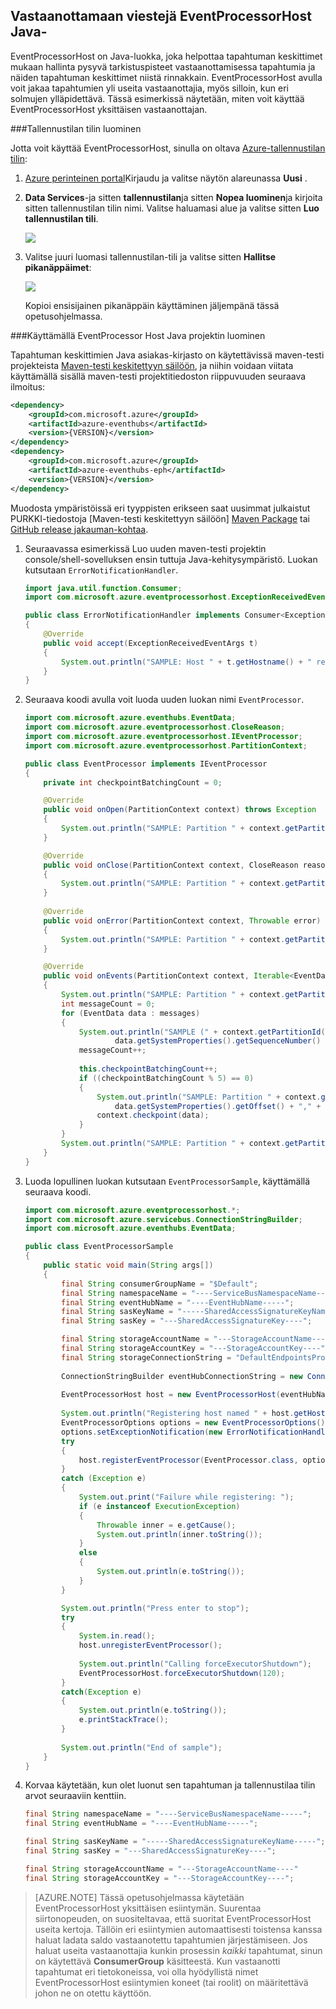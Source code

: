 ## <a name="receive-messages-with-eventprocessorhost-in-java"></a>Vastaanottamaan viestejä EventProcessorHost Java-

EventProcessorHost on Java-luokka, joka helpottaa tapahtuman keskittimet mukaan hallinta pysyvä tarkistuspisteet vastaanottamisessa tapahtumia ja näiden tapahtuman keskittimet niistä rinnakkain. EventProcessorHost avulla voit jakaa tapahtumien yli useita vastaanottajia, myös silloin, kun eri solmujen ylläpidettävä. Tässä esimerkissä näytetään, miten voit käyttää EventProcessorHost yksittäisen vastaanottajan.

###<a name="create-a-storage-account"></a>Tallennustilan tilin luominen

Jotta voit käyttää EventProcessorHost, sinulla on oltava [Azure-tallennustilan tilin][]:

1. [Azure perinteinen portal][]Kirjaudu ja valitse näytön alareunassa **Uusi** .

2. **Data Services**-ja sitten **tallennustilan**ja sitten **Nopea luominen**ja kirjoita sitten tallennustilan tilin nimi. Valitse haluamasi alue ja valitse sitten **Luo tallennustilan tili**.

    ![][11]

3. Valitse juuri luomasi tallennustilan-tili ja valitse sitten **Hallitse pikanäppäimet**:

    ![][12]

    Kopioi ensisijainen pikanäppäin käyttäminen jäljempänä tässä opetusohjelmassa.

###<a name="create-a-java-project-using-the-eventprocessor-host"></a>Käyttämällä EventProcessor Host Java projektin luominen

Tapahtuman keskittimien Java asiakas-kirjasto on käytettävissä maven-testi projekteista [Maven-testi keskitettyyn säilöön][Maven Package], ja niihin voidaan viitata käyttämällä sisällä maven-testi projektitiedoston riippuvuuden seuraava ilmoitus:    

``` XML
<dependency>
    <groupId>com.microsoft.azure</groupId>
    <artifactId>azure-eventhubs</artifactId>
    <version>{VERSION}</version>
</dependency>
<dependency>
    <groupId>com.microsoft.azure</groupId>
    <artifactId>azure-eventhubs-eph</artifactId>
    <version>{VERSION}</version>
</dependency>
```
 
Muodosta ympäristöissä eri tyyppisten erikseen saat uusimmat julkaistut PURKKI-tiedostoja [Maven-testi keskitettyyn säilöön] [ Maven Package] tai [GitHub release jakauman-kohtaa](https://github.com/Azure/azure-event-hubs/releases).  

1. Seuraavassa esimerkissä Luo uuden maven-testi projektin console/shell-sovelluksen ensin tuttuja Java-kehitysympäristö. Luokan kutsutaan ```ErrorNotificationHandler```.     

    ``` Java
    import java.util.function.Consumer;
    import com.microsoft.azure.eventprocessorhost.ExceptionReceivedEventArgs;

    public class ErrorNotificationHandler implements Consumer<ExceptionReceivedEventArgs>
    {
        @Override
        public void accept(ExceptionReceivedEventArgs t)
        {
            System.out.println("SAMPLE: Host " + t.getHostname() + " received general error notification during " + t.getAction() + ": " + t.getException().toString());
        }
    }
    ```

2. Seuraava koodi avulla voit luoda uuden luokan nimi ```EventProcessor```.

    ```Java
    import com.microsoft.azure.eventhubs.EventData;
    import com.microsoft.azure.eventprocessorhost.CloseReason;
    import com.microsoft.azure.eventprocessorhost.IEventProcessor;
    import com.microsoft.azure.eventprocessorhost.PartitionContext;

    public class EventProcessor implements IEventProcessor
    {
        private int checkpointBatchingCount = 0;

        @Override
        public void onOpen(PartitionContext context) throws Exception
        {
            System.out.println("SAMPLE: Partition " + context.getPartitionId() + " is opening");
        }

        @Override
        public void onClose(PartitionContext context, CloseReason reason) throws Exception
        {
            System.out.println("SAMPLE: Partition " + context.getPartitionId() + " is closing for reason " + reason.toString());
        }
        
        @Override
        public void onError(PartitionContext context, Throwable error)
        {
            System.out.println("SAMPLE: Partition " + context.getPartitionId() + " onError: " + error.toString());
        }

        @Override
        public void onEvents(PartitionContext context, Iterable<EventData> messages) throws Exception
        {
            System.out.println("SAMPLE: Partition " + context.getPartitionId() + " got message batch");
            int messageCount = 0;
            for (EventData data : messages)
            {
                System.out.println("SAMPLE (" + context.getPartitionId() + "," + data.getSystemProperties().getOffset() + "," +
                        data.getSystemProperties().getSequenceNumber() + "): " + new String(data.getBody(), "UTF8"));
                messageCount++;
                
                this.checkpointBatchingCount++;
                if ((checkpointBatchingCount % 5) == 0)
                {
                    System.out.println("SAMPLE: Partition " + context.getPartitionId() + " checkpointing at " +
                        data.getSystemProperties().getOffset() + "," + data.getSystemProperties().getSequenceNumber());
                    context.checkpoint(data);
                }
            }
            System.out.println("SAMPLE: Partition " + context.getPartitionId() + " batch size was " + messageCount + " for host " + context.getOwner());
        }
    }
    ```

3. Luoda lopullinen luokan kutsutaan ```EventProcessorSample```, käyttämällä seuraava koodi.

    ```Java
    import com.microsoft.azure.eventprocessorhost.*;
    import com.microsoft.azure.servicebus.ConnectionStringBuilder;
    import com.microsoft.azure.eventhubs.EventData;

    public class EventProcessorSample
    {
        public static void main(String args[])
        {
            final String consumerGroupName = "$Default";
            final String namespaceName = "----ServiceBusNamespaceName-----";
            final String eventHubName = "----EventHubName-----";
            final String sasKeyName = "-----SharedAccessSignatureKeyName-----";
            final String sasKey = "---SharedAccessSignatureKey----";

            final String storageAccountName = "---StorageAccountName----";
            final String storageAccountKey = "---StorageAccountKey----";
            final String storageConnectionString = "DefaultEndpointsProtocol=https;AccountName=" + storageAccountName + ";AccountKey=" + storageAccountKey;
            
            ConnectionStringBuilder eventHubConnectionString = new ConnectionStringBuilder(namespaceName, eventHubName, sasKeyName, sasKey);
            
            EventProcessorHost host = new EventProcessorHost(eventHubName, consumerGroupName, eventHubConnectionString.toString(), storageConnectionString);
            
            System.out.println("Registering host named " + host.getHostName());
            EventProcessorOptions options = new EventProcessorOptions();
            options.setExceptionNotification(new ErrorNotificationHandler());
            try
            {
                host.registerEventProcessor(EventProcessor.class, options).get();
            }
            catch (Exception e)
            {
                System.out.print("Failure while registering: ");
                if (e instanceof ExecutionException)
                {
                    Throwable inner = e.getCause();
                    System.out.println(inner.toString());
                }
                else
                {
                    System.out.println(e.toString());
                }
            }

            System.out.println("Press enter to stop");
            try
            {
                System.in.read();
                host.unregisterEventProcessor();
                
                System.out.println("Calling forceExecutorShutdown");
                EventProcessorHost.forceExecutorShutdown(120);
            }
            catch(Exception e)
            {
                System.out.println(e.toString());
                e.printStackTrace();
            }
            
            System.out.println("End of sample");
        }
    }
    ```

4. Korvaa käytetään, kun olet luonut sen tapahtuman ja tallennustilaa tilin arvot seuraaviin kenttiin.

    ``` Java
    final String namespaceName = "----ServiceBusNamespaceName-----";
    final String eventHubName = "----EventHubName-----";

    final String sasKeyName = "-----SharedAccessSignatureKeyName-----";
    final String sasKey = "---SharedAccessSignatureKey----";

    final String storageAccountName = "---StorageAccountName----"
    final String storageAccountKey = "---StorageAccountKey----";
    ```

> [AZURE.NOTE] Tässä opetusohjelmassa käytetään EventProcessorHost yksittäisen esiintymän. Suurentaa siirtonopeuden, on suositeltavaa, että suoritat EventProcessorHost useita kertoja. Tällöin eri esiintymien automaattisesti toistensa kanssa haluat ladata saldo vastaanotettu tapahtumien järjestämiseen. Jos haluat useita vastaanottajia kunkin prosessin *kaikki* tapahtumat, sinun on käytettävä **ConsumerGroup** käsitteestä. Kun vastaanotti tapahtumat eri tietokoneissa, voi olla hyödyllistä nimet EventProcessorHost esiintymien koneet (tai roolit) on määritettävä johon ne on otettu käyttöön.

<!-- Links -->
[Event Hubs overview]: ../articles/event-hubs/event-hubs-overview.md
[Azure-tallennustilan tilin]: ../articles/storage/storage-create-storage-account.md
[Azure perinteinen portal]: http://manage.windowsazure.com
[Maven Package]: https://search.maven.org/#search%7Cga%7C1%7Ca%3A%22azure-eventhubs-eph%22

<!-- Images -->
[11]: ./media/service-bus-event-hubs-get-started-receive-ephjava/create-eph-csharp2.png
[12]: ./media/service-bus-event-hubs-get-started-receive-ephjava/create-eph-csharp3.png

